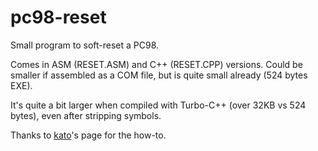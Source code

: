 # pc98-reset
Small program to soft-reset a PC98.

Comes in ASM (RESET.ASM) and C++ (RESET.CPP) versions. Could be smaller if assembled as a COM file, but is quite small already (524 bytes EXE).

It's quite a bit larger when compiled with Turbo-C++ (over 32KB vs 524 bytes), even after stripping symbols.

Thanks to [kato](https://people.freebsd.org/~kato/pc98-arch.html)'s page for the how-to.

